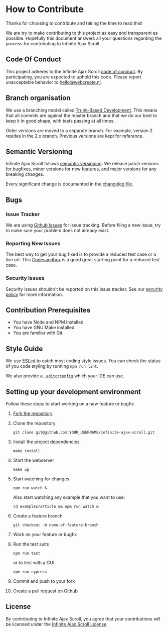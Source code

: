 # How to Contribute

Thanks for choosing to contribute and taking the time to read this!

We are try to make contributing to this project as easy and transparent as possible. Hopefully this
document answers all your questions regarding the process for contributing to Infinite Ajax Scroll.

## Code Of Conduct

This project adheres to the Infinite Ajax Scroll [code of conduct](CODE_OF_CONDUCT.md). By
participating, you are expected to uphold this code. Please report unacceptable behavior to
[hello@webcreate.nl](mailto:hello@webcreate.nl).

## Branch organisation

We use a branching model called [Trunk-Based Development](https://trunkbaseddevelopment.com/). This
means that all commits are against the master branch and that we do our best to keep it in good shape,
with tests passing at all times.

Older versions are moved to a separate branch. For example, version 2 resides in the 2.x branch. Previous
versions are kept for reference.

## Semantic Versioning

Infinite Ajax Scroll follows [semantic versioning](https://semver.org/). We release patch versions for
bugfixes, minor versions for new features, and major versions for any breaking changes.

Every significant change is documented in the [changelog file](CHANGELOG.md).

## Bugs

### Issue Tracker

We are using [Github Issues](https://github.com/webcreate/infinite-ajax-scroll/issues) for issue tracking.
Before filing a new issue, try to make sure your problem does not already exist.

### Reporting New Issues

The best way to get your bug fixed is to provide a reduced test case or a live url. This
[Codesandbox](https://codesandbox.io/s/github/webcreate/infinite-ajax-scroll/tree/master/examples/articles)
is a good great starting point for a reduced test case.

### Security Issues

Security issues shouldn't be reported on this issue tracker. See our [security policy](SECURITY.md)
for more information.

## Contribution Prerequisites

* You have Node and NPM installed
* You have GNU Make installed
* You are familiar with Git.

## Style Guide

We use [ESLint](https://eslint.org/) to catch most coding style issues. You can check the status of
you code styling by running `npm run lint`.

We also provide a [`.editorconfig`](https://editorconfig.org/) which your IDE can use.

## Setting up your development environment

Follow these steps to start working on a new feature or bugfix.

1. [Fork the repository](https://help.github.com/en/articles/fork-a-repo)

2. Clone the repository

   ```
   git clone git@github.com:YOUR_USERNAME/infinite-ajax-scroll.git
   ```

3. Install the project dependencies

   ```
   make install
   ```

3. Start the webserver

   ```
   make up
   ```

3. Start watching for changes

   ```
   npm run watch &
   ```

   Also start watching any example that you want to use:

   ```
   cd examples/article && npm run watch &
   ```

4. Create a feature branch

   ```
   git checkout -b name-of-feature-branch
   ```

5. Work on your feature or bugfix
6. Run the test suits

   ```
   npm run test
   ```

   or to test with a GUI

   ```
   npm run cypress
   ```

6. Commit and push to your fork
7. Create a pull request on Github

## License

By contributing to Infinite Ajax Scroll, you agree that your contributions will be licensed under the
[Infinite Ajax Scroll License](LICENSE).
